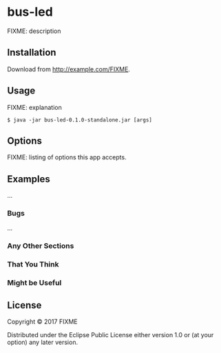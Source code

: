 # bus-led

FIXME: description

## Installation

Download from http://example.com/FIXME.

## Usage

FIXME: explanation

    $ java -jar bus-led-0.1.0-standalone.jar [args]

## Options

FIXME: listing of options this app accepts.

## Examples

...

### Bugs

...

### Any Other Sections
### That You Think
### Might be Useful

## License

Copyright © 2017 FIXME

Distributed under the Eclipse Public License either version 1.0 or (at
your option) any later version.
